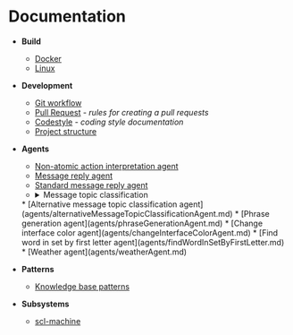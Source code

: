 # Documentation

- **Build**
    * [Docker](build/docker-build.md)
    * [Linux](build/linux-build.md)
   
- **Development**
    * [Git workflow](dev/git-workflow.md)
    * [Pull Request](dev/pr.md) - *rules for creating a pull requests*
    * [Codestyle](dev/codestyle.md) - *coding style documentation*
    * [Project structure](dev/project_structure.md)
    
- **Agents**
    * [Non-atomic action interpretation agent](agents/nonAtomicActionInterpretationAgent.md)
    * [Message reply agent](agents/messageReplyAgent.md)
    * [Standard message reply agent](agents/standardMessageReplyAgent.md)
	* <details>	
		<summary>Message topic classification</summary>
		<ul>
		<li>[Wit message topic classification agent](agents/messageTopicClassificationAgent.md)</li>
		<li>[Rasa message topic classification agent](agents/rasaMessageTopicClassificationAgent.md)</li>
		</ul>
	</details>
	* [Alternative message topic classification agent](agents/alternativeMessageTopicClassificationAgent.md)
	* [Phrase generation agent](agents/phraseGenerationAgent.md)
	* [Change interface color agent](agents/changeInterfaceColorAgent.md)
	* [Find word in set by first letter agent](agents/findWordInSetByFirstLetter.md)
	* [Weather agent](agents/weatherAgent.md)

- **Patterns**
    * [Knowledge base patterns](patterns/kb-patterns.md)

- **Subsystems**
    * [scl-machine](subsystems/scl-machine.md)
